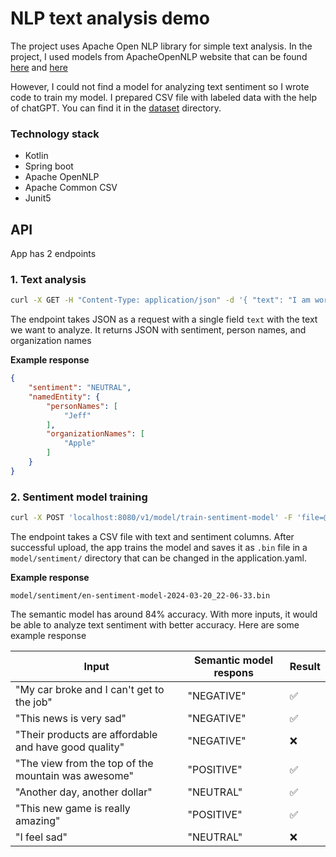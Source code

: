 # NLP text analysis demo

The project uses Apache Open NLP library for simple text analysis. 
In the project, I used models from ApacheOpenNLP website that can be found [here](https://opennlp.apache.org/models.html) and [here](https://opennlp.sourceforge.net/models-1.5/)

However, I could not find a model for analyzing text sentiment so I wrote code to train my model. I prepared CSV file with labeled data with the help of chatGPT. You can find it in the [dataset](/dataset) directory.

### Technology stack
* Kotlin
* Spring boot
* Apache OpenNLP
* Apache Common CSV
* Junit5

## API
App has 2 endpoints

### 1. Text analysis

``` bash
curl -X GET -H "Content-Type: application/json" -d '{ "text": "I am working at Apple company with my friend Jeff"}' localhost:8080/v1/analyze
```

The endpoint takes JSON as a request with a single field `text` with the text we want to analyze. It returns JSON with sentiment, person names, and organization names

**Example response**
``` json
{
    "sentiment": "NEUTRAL",
    "namedEntity": {
        "personNames": [
            "Jeff"
        ],
        "organizationNames": [
            "Apple"
        ]
    }
}
```

### 2. Sentiment model training

``` bash
curl -X POST 'localhost:8080/v1/model/train-sentiment-model' -F 'file=@"dataset/labeled-sentiment-dataset.csv"' 
```
The endpoint takes a CSV file with text and sentiment columns. After successful upload, the app trains the model and saves it as `.bin` file in a `model/sentiment/` directory that can be changed in the application.yaml. 

**Example response**
``` text
model/sentiment/en-sentiment-model-2024-03-20_22-06-33.bin
```



The semantic model has around 84% accuracy. With more inputs, it would be able to analyze text sentiment with better accuracy. Here are some example response

| Input                                                 | Semantic model respons | Result  |
|-------------------------------------------------------|------------------------|---------|
| "My car broke and I can't get to the job"             | "NEGATIVE"             | ✅      |
| "This news is very sad"                               | "NEGATIVE"             | ✅      |
| "Their products are affordable and have good quality" | "NEGATIVE"             | ❌      |
| "The view from the top of the mountain was awesome"   | "POSITIVE"             | ✅      |
| "Another day, another dollar"                         | "NEUTRAL"              | ✅      |
| "This new game is really amazing"                     | "POSITIVE"             | ✅      |
| "I feel sad"                                          | "NEUTRAL"              | ❌      |

